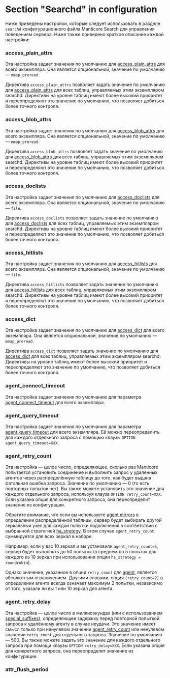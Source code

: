 # Section "Searchd" in configuration

Ниже приведены настройки, которые следует использовать в разделе `searchd` конфигурационного файла Manticore Search для управления поведением сервера. Ниже также приведено краткое описание каждой настройки:

### access_plain_attrs

Эта настройка задает значения по умолчанию для [access_plain_attrs](../Creating_a_table/Local_tables/Plain_and_real-time_table_settings.md#Accessing-table-files) для всего экземпляра. Она является опциональной, значение по умолчанию — `mmap_preread`.

Директива `access_plain_attrs` позволяет задать значение по умолчанию для [access_plain_attrs](../Creating_a_table/Local_tables/Plain_and_real-time_table_settings.md#Accessing-table-files) для всех таблиц, управляемых этим экземпляром searchd. Директивы на уровне таблиц имеют более высокий приоритет и переопределяют это значение по умолчанию, что позволяет добиться более точного контроля.

### access_blob_attrs

Эта настройка задает значения по умолчанию для [access_blob_attrs](../Creating_a_table/Local_tables/Plain_and_real-time_table_settings.md#Accessing-table-files) для всего экземпляра. Она является опциональной, значение по умолчанию — `mmap_preread`.

Директива `access_blob_attrs` позволяет задать значение по умолчанию для [access_blob_attrs](../Creating_a_table/Local_tables/Plain_and_real-time_table_settings.md#Accessing-table-files) для всех таблиц, управляемых этим экземпляром searchd. Директивы на уровне таблиц имеют более высокий приоритет и переопределяют это значение по умолчанию, что позволяет добиться более точного контроля.

### access_doclists

Эта настройка задает значения по умолчанию для [access_doclists](../Creating_a_table/Local_tables/Plain_and_real-time_table_settings.md#Accessing-table-files) для всего экземпляра. Она является опциональной, значение по умолчанию — `file`.

Директива `access_doclists` позволяет задать значение по умолчанию для [access_doclists](../Creating_a_table/Local_tables/Plain_and_real-time_table_settings.md#Accessing-table-files) для всех таблиц, управляемых этим экземпляром searchd. Директивы на уровне таблиц имеют более высокий приоритет и переопределяют это значение по умолчанию, что позволяет добиться более точного контроля.

### access_hitlists

Эта настройка задает значения по умолчанию для [access_hitlists](../Creating_a_table/Local_tables/Plain_and_real-time_table_settings.md#Accessing-table-files) для всего экземпляра. Она является опциональной, значение по умолчанию — `file`.

Директива `access_hitlists` позволяет задать значение по умолчанию для [access_hitlists](../Creating_a_table/Local_tables/Plain_and_real-time_table_settings.md#Accessing-table-files) для всех таблиц, управляемых этим экземпляром searchd. Директивы на уровне таблиц имеют более высокий приоритет и переопределяют это значение по умолчанию, что позволяет добиться более точного контроля.

### access_dict

Эта настройка задает значения по умолчанию для [access_dict](../Creating_a_table/Local_tables/Plain_and_real-time_table_settings.md#Accessing-table-files) для всего экземпляра. Она является опциональной, значение по умолчанию — `mmap_preread`.

Директива `access_dict` позволяет задать значение по умолчанию для [access_dict](../Creating_a_table/Local_tables/Plain_and_real-time_table_settings.md#Accessing-table-files) для всех таблиц, управляемых этим экземпляром searchd. Директивы на уровне таблиц имеют более высокий приоритет и переопределяют это значение по умолчанию, что позволяет добиться более точного контроля.

### agent_connect_timeout

Эта настройка задает значения по умолчанию для параметра [agent_connect_timeout](../Creating_a_table/Creating_a_distributed_table/Remote_tables.md#agent_connect_timeout) для всего экземпляра.


### agent_query_timeout

Эта настройка задает значения по умолчанию для параметра [agent_query_timeout](../Creating_a_table/Creating_a_distributed_table/Remote_tables.md#agent_query_timeout) для всего экземпляра. Её можно переопределить для каждого отдельного запроса с помощью клаузы `OPTION agent_query_timeout=XXX`.


### agent_retry_count

Эта настройка — целое число, определяющее, сколько раз Manticore попытается установить соединение и выполнить запрос у удалённых агентов через распределённую таблицу до того, как будет выдана фатальная ошибка запроса. Значение по умолчанию — 0 (то есть повторных попыток нет). Вы также можете установить это значение для каждого отдельного запроса, используя клауза `OPTION retry_count=XXX`. Если указана опция для конкретного запроса, она переопределит значение из конфигурации.

Обратите внимание, что если вы используете [agent mirrors](../Creating_a_cluster/Remote_nodes/Mirroring.md#Agent-mirrors) в определении распределённой таблицы, сервер будет выбирать другой зеркальный узел для каждой попытки подключения в соответствии с выбранной стратегией [ha_strategy](../Creating_a_cluster/Remote_nodes/Load_balancing.md#ha_strategy). В этом случае `agent_retry_count` суммируется для всех зеркал в наборе.

Например, если у вас 10 зеркал и вы установили `agent_retry_count=5`, сервер будет выполнять до 50 попыток (в среднем по 5 попыток для каждого из 10 зеркал при использовании опции `ha_strategy = roundrobin`).

Однако значение, указанное в опции `retry_count` для [agent](../Creating_a_table/Creating_a_distributed_table/Remote_tables.md#agent), является абсолютным ограничением. Другими словами, опция `[retry_count=2]` в определении агента всегда означает максимум 2 попытки, независимо от того, указали ли вы 1 или 10 зеркал для агента.

### agent_retry_delay

Эта настройка — целое число в миллисекундах (или с использованием [special_suffixes](../Server_settings/Special_suffixes.md)), определяющее задержку перед повторной попыткой запроса к удалённому агенту в случае неудачи. Это значение имеет смысл только при ненулевом значении [agent_retry_count](../Creating_a_table/Creating_a_distributed_table/Creating_a_local_distributed_table.md) или ненулевом значении `retry_count` для отдельного запроса. Значение по умолчанию — 500. Вы также можете задать это значение для каждого отдельного запроса при помощи клаузы `OPTION retry_delay=XXX`. Если указана опция для конкретного запроса, она переопределит значение из конфигурации.


### attr_flush_period

<!-- example conf attr_flush_period -->




































































































































































































































































































































































































































































































































































































































































































































































































































































































































































































































































































































































































































































































































































































































































































































































































































































































